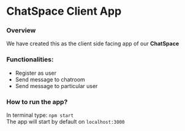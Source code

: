 # ChatSpace Client App

### Overview
We have created this as the client side facing app of our **ChatSpace**  

### Functionalities:
- Register as user
- Send message to chatroom
- Send message to particular user

### How to run the app?
In terminal type: `npm start`  
The app will start by default on `localhost:3000`
